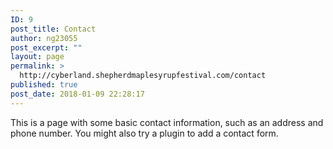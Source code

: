 ```yaml
---
ID: 9
post_title: Contact
author: ng23055
post_excerpt: ""
layout: page
permalink: >
  http://cyberland.shepherdmaplesyrupfestival.com/contact
published: true
post_date: 2018-01-09 22:28:17
---
```

This is a page with some basic contact information, such as an address and phone number. You might also try a plugin to add a contact form.